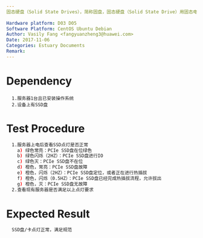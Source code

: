 ```yaml
---
固态硬盘（Solid State Drives），简称固盘，固态硬盘（Solid State Drive）用固态电子存储芯片阵列而制成的硬盘，由控制单元和存储单元（FLASH芯片、DRAM芯片）组成。本用例是为验证SSD卡面板点灯功能。
 
Hardware platform: D03 D05  
Software Platform: CentOS Ubuntu Debian 
Author: Vasily Fang <fangyuanzheng3@huawei.com>  
Date: 2017-11-06
Categories: Estuary Documents  
Remark:
---
```


# Dependency
```
  1.服务器1台且已安装操作系统
  2.设备上有SSD盘
```

# Test Procedure
```bash
  1.服务器上电后查看SSD点灯是否正常
    a) 绿色常亮：PCIe SSD盘在位绿色
    b) 绿色闪烁（2HZ）：PCIe SSD盘进行IO 
    c) 绿色灭：PCIe SSD盘不在位
    d) 橙色，常亮：PCIe SSD盘故障
    e) 橙色，闪烁（2HZ）：PCIe SSD盘定位，或者正在进行热插拔
    f) 橙色，闪烁（0.5HZ）：PCIe SSD盘已经完成热插拔流程，允许拔出
    g) 橙色，灭：PCIe SSD盘无故障
  2.查看现有服务器是否满足以上点灯要求
```

# Expected Result
```bash
  SSD盘/卡点灯正常，满足规范
```
